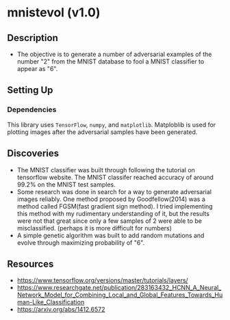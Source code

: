# mnistevol (v1.0)
## Description 
* The objective is to generate a number of adversarial examples of the number "2" from the MNIST database to fool a MNIST classifier to appear as "6".

## Setting Up

### Dependencies
This library uses `TensorFlow`, `numpy`, and `matplotlib`. Matploblib is used for plotting images after the adversarial samples have been generated.

##  Discoveries
* The MNIST classifier was built through following the tutorial on tensorflow website. The MNIST classifer reached accuracy of around 99.2% on the MNIST test samples.
* Some research was done in search for a way to generate adversarial images reliably. One method proposed by Goodfellow(2014) was a method called FGSM(fast gradient sign method). I tried implementing this method with my rudimentary understanding of it, but the results were not that great since only a few samples of 2 were able to be misclassified. (perhaps it is more difficult for numbers)
* A simple genetic algorithm was built to add random mutations and evolve through maximizing probability of "6".

## Resources
* https://www.tensorflow.org/versions/master/tutorials/layers/
* https://www.researchgate.net/publication/283163432_HCNN_A_Neural_Network_Model_for_Combining_Local_and_Global_Features_Towards_Human-Like_Classification
* https://arxiv.org/abs/1412.6572
